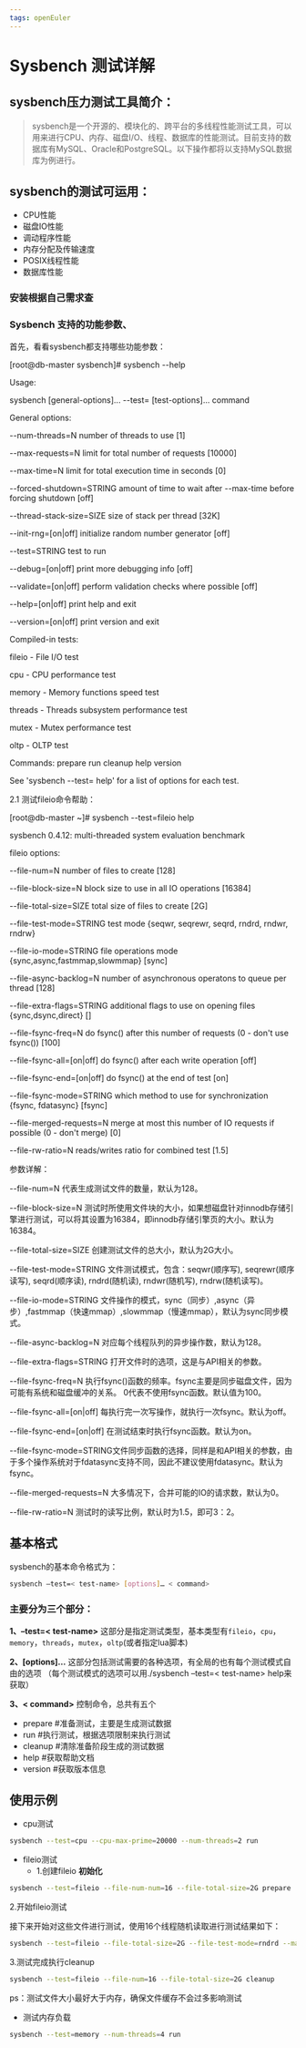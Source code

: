 ```yaml
---
tags: openEuler
---
```


# Sysbench 测试详解
## sysbench压力测试工具简介：
>sysbench是一个开源的、模块化的、跨平台的多线程性能测试工具，可以用来进行CPU、内存、磁盘I/O、线程、数据库的性能测试。目前支持的数据库有MySQL、Oracle和PostgreSQL。以下操作都将以支持MySQL数据库为例进行。

## sysbench的测试可运用：

- CPU性能
- 磁盘IO性能
- 调动程序性能
- 内存分配及传输速度
- POSIX线程性能
- 数据库性能

### 安装根据自己需求查
### Sysbench 支持的功能参数、
首先，看看sysbench都支持哪些功能参数：

[root@db-master sysbench]# sysbench --help

Usage:

  sysbench [general-options]... --test= [test-options]... command

General options:

  --num-threads=N            number of threads to use [1]

  --max-requests=N           limit for total number of requests [10000]

  --max-time=N               limit for total execution time in seconds [0]

  --forced-shutdown=STRING   amount of time to wait after --max-time before forcing shutdown [off]

  --thread-stack-size=SIZE   size of stack per thread [32K]

  --init-rng=[on|off]        initialize random number generator [off]

  --test=STRING              test to run

  --debug=[on|off]           print more debugging info [off]

  --validate=[on|off]        perform validation checks where possible [off]

  --help=[on|off]            print help and exit

  --version=[on|off]         print version and exit

Compiled-in tests:

  fileio - File I/O test

  cpu - CPU performance test

  memory - Memory functions speed test

  threads - Threads subsystem performance test

  mutex - Mutex performance test

  oltp - OLTP test

Commands: prepare run cleanup help version

See 'sysbench --test= help' for a list of options for each test.



 

2.1 测试fileio命令帮助：

[root@db-master ~]# sysbench --test=fileio help  

sysbench 0.4.12:  multi-threaded system evaluation benchmark

fileio options:

  --file-num=N                  number of files to create [128]

  --file-block-size=N           block size to use in all IO operations [16384]

  --file-total-size=SIZE        total size of files to create [2G]

  --file-test-mode=STRING       test mode {seqwr, seqrewr, seqrd, rndrd, rndwr, rndrw}

  --file-io-mode=STRING         file operations mode {sync,async,fastmmap,slowmmap} [sync]

  --file-async-backlog=N        number of asynchronous operatons to queue per thread [128]

  --file-extra-flags=STRING     additional flags to use on opening files {sync,dsync,direct} []

  --file-fsync-freq=N           do fsync() after this number of requests (0 - don't use fsync()) [100]

  --file-fsync-all=[on|off]     do fsync() after each write operation [off]

  --file-fsync-end=[on|off]     do fsync() at the end of test [on]

  --file-fsync-mode=STRING      which method to use for synchronization {fsync, fdatasync} [fsync]

  --file-merged-requests=N      merge at most this number of IO requests if possible (0 - don't merge) [0]

  --file-rw-ratio=N             reads/writes ratio for combined test [1.5]

 

参数详解：

--file-num=N          代表生成测试文件的数量，默认为128。

--file-block-size=N      测试时所使用文件块的大小，如果想磁盘针对innodb存储引擎进行测试，可以将其设置为16384，即innodb存储引擎页的大小。默认为16384。

--file-total-size=SIZE     创建测试文件的总大小，默认为2G大小。

--file-test-mode=STRING 文件测试模式，包含：seqwr(顺序写), seqrewr(顺序读写), seqrd(顺序读), rndrd(随机读), rndwr(随机写), rndrw(随机读写)。

--file-io-mode=STRING   文件操作的模式，sync（同步）,async（异步）,fastmmap（快速mmap）,slowmmap（慢速mmap），默认为sync同步模式。

--file-async-backlog=N   对应每个线程队列的异步操作数，默认为128。

--file-extra-flags=STRING 打开文件时的选项，这是与API相关的参数。

--file-fsync-freq=N      执行fsync()函数的频率。fsync主要是同步磁盘文件，因为可能有系统和磁盘缓冲的关系。 0代表不使用fsync函数。默认值为100。

--file-fsync-all=[on|off]  每执行完一次写操作，就执行一次fsync。默认为off。

--file-fsync-end=[on|off] 在测试结束时执行fsync函数。默认为on。

--file-fsync-mode=STRING文件同步函数的选择，同样是和API相关的参数，由于多个操作系统对于fdatasync支持不同，因此不建议使用fdatasync。默认为fsync。

--file-merged-requests=N 大多情况下，合并可能的IO的请求数，默认为0。

--file-rw-ratio=N         测试时的读写比例，默认时为1.5，即可3：2。
## 基本格式
sysbench的基本命令格式为：

```bash
sysbench –test=< test-name> [options]… < command>
```
### 主要分为三个部分：

**1、–test=< test-name>**
这部分是指定测试类型，基本类型有`fileio`，`cpu`，`memory`，`threads`，`mutex`，`oltp`(或者指定lua脚本)

**2、[options]…**
这部分包括测试需要的各种选项，有全局的也有每个测试模式自由的选项
（每个测试模式的选项可以用./sysbench –test=< test-name> help来获取）

**3、< command>**
控制命令，总共有五个
- prepare #准备测试，主要是生成测试数据
- run #执行测试，根据选项限制来执行测试
- cleanup #清除准备阶段生成的测试数据
- help #获取帮助文档
- version #获取版本信息
## 使用示例
- cpu测试
  
```bash
sysbench --test=cpu --cpu-max-prime=20000 --num-threads=2 run
```

- fileio测试
  - 1.创建fileio
**初始化**

```bash
sysbench --test=fileio --file-num-num=16 --file-total-size=2G prepare
```
2.开始fileio测试

接下来开始对这些文件进行测试，使用16个线程随机读取进行测试结果如下：

```bash
sysbench --test=fileio --file-total-size=2G --file-test-mode=rndrd --max-time=180 --max-requests=100000000 --num-threads=16 --init-rng=on --file-num=16 --file-extra-flags=direct --file-fsync-freq=0 --file-block-size=16384 run
```

3.测试完成执行cleanup

```bash
sysbench --test=fileio --file-num=16 --file-total-size=2G cleanup
```

ps：测试文件大小最好大于内存，确保文件缓存不会过多影响测试

- 测试内存负载

```bash
sysbench --test=memory --num-threads=4 run
```